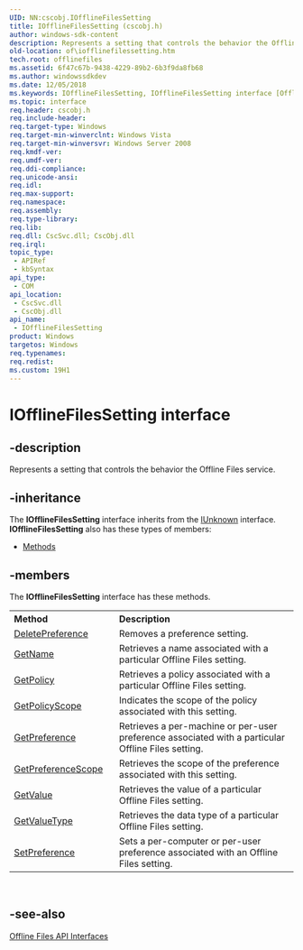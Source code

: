 ```yaml
---
UID: NN:cscobj.IOfflineFilesSetting
title: IOfflineFilesSetting (cscobj.h)
author: windows-sdk-content
description: Represents a setting that controls the behavior the Offline Files service.
old-location: of\iofflinefilessetting.htm
tech.root: offlinefiles
ms.assetid: 6f47c67b-9438-4229-89b2-6b3f9da8fb68
ms.author: windowssdkdev
ms.date: 12/05/2018
ms.keywords: IOfflineFilesSetting, IOfflineFilesSetting interface [Offline Files], IOfflineFilesSetting interface [Offline Files],described, cscobj/IOfflineFilesSetting, of.iofflinefilessetting
ms.topic: interface
req.header: cscobj.h
req.include-header: 
req.target-type: Windows
req.target-min-winverclnt: Windows Vista
req.target-min-winversvr: Windows Server 2008
req.kmdf-ver: 
req.umdf-ver: 
req.ddi-compliance: 
req.unicode-ansi: 
req.idl: 
req.max-support: 
req.namespace: 
req.assembly: 
req.type-library: 
req.lib: 
req.dll: CscSvc.dll; CscObj.dll
req.irql: 
topic_type:
 - APIRef
 - kbSyntax
api_type:
 - COM
api_location:
 - CscSvc.dll
 - CscObj.dll
api_name:
 - IOfflineFilesSetting
product: Windows
targetos: Windows
req.typenames: 
req.redist: 
ms.custom: 19H1
---
```


# IOfflineFilesSetting interface


## -description


Represents a setting that controls the behavior the Offline Files service.


## -inheritance

The <b xmlns:loc="http://microsoft.com/wdcml/l10n">IOfflineFilesSetting</b> interface inherits from the <a href="https://docs.microsoft.com/windows/desktop/api/unknwn/nn-unknwn-iunknown">IUnknown</a> interface. <b>IOfflineFilesSetting</b> also has these types of members:
<ul>
<li><a href="https://docs.microsoft.com/">Methods</a></li>
</ul>

## -members

The <b>IOfflineFilesSetting</b> interface has these methods.
<table class="members" id="memberListMethods">
<tr>
<th align="left" width="37%">Method</th>
<th align="left" width="63%">Description</th>
</tr>
<tr data="declared;">
<td align="left" width="37%">
<a href="https://docs.microsoft.com/previous-versions/windows/desktop/api/cscobj/nf-cscobj-iofflinefilessetting-deletepreference">DeletePreference</a>
</td>
<td align="left" width="63%">
Removes a preference setting.

</td>
</tr>
<tr data="declared;">
<td align="left" width="37%">
<a href="https://docs.microsoft.com/previous-versions/windows/desktop/api/cscobj/nf-cscobj-iofflinefilessetting-getname">GetName</a>
</td>
<td align="left" width="63%">
Retrieves a name associated with a particular Offline Files setting.

</td>
</tr>
<tr data="declared;">
<td align="left" width="37%">
<a href="https://docs.microsoft.com/previous-versions/windows/desktop/api/cscobj/nf-cscobj-iofflinefilessetting-getpolicy">GetPolicy</a>
</td>
<td align="left" width="63%">
Retrieves a policy associated with a particular Offline Files setting.

</td>
</tr>
<tr data="declared;">
<td align="left" width="37%">
<a href="https://docs.microsoft.com/previous-versions/windows/desktop/api/cscobj/nf-cscobj-iofflinefilessetting-getpolicyscope">GetPolicyScope</a>
</td>
<td align="left" width="63%">
Indicates the scope of the policy associated with this setting.

</td>
</tr>
<tr data="declared;">
<td align="left" width="37%">
<a href="https://docs.microsoft.com/previous-versions/windows/desktop/api/cscobj/nf-cscobj-iofflinefilessetting-getpreference">GetPreference</a>
</td>
<td align="left" width="63%">
Retrieves a per-machine or per-user preference associated with a particular Offline Files setting.

</td>
</tr>
<tr data="declared;">
<td align="left" width="37%">
<a href="https://docs.microsoft.com/previous-versions/windows/desktop/api/cscobj/nf-cscobj-iofflinefilessetting-getpreferencescope">GetPreferenceScope</a>
</td>
<td align="left" width="63%">
Retrieves the scope of the preference associated with this setting.

</td>
</tr>
<tr data="declared;">
<td align="left" width="37%">
<a href="https://docs.microsoft.com/previous-versions/windows/desktop/api/cscobj/nf-cscobj-iofflinefilessetting-getvalue">GetValue</a>
</td>
<td align="left" width="63%">
Retrieves the value of a particular Offline Files setting.

</td>
</tr>
<tr data="declared;">
<td align="left" width="37%">
<a href="https://docs.microsoft.com/previous-versions/windows/desktop/api/cscobj/nf-cscobj-iofflinefilessetting-getvaluetype">GetValueType</a>
</td>
<td align="left" width="63%">
Retrieves the data type of a particular Offline Files setting.

</td>
</tr>
<tr data="declared;">
<td align="left" width="37%">
<a href="https://docs.microsoft.com/previous-versions/windows/desktop/api/cscobj/nf-cscobj-iofflinefilessetting-setpreference">SetPreference</a>
</td>
<td align="left" width="63%">
Sets a per-computer or per-user preference associated with an Offline Files setting.

</td>
</tr>
</table> 


## -see-also




<a href="https://docs.microsoft.com/previous-versions/windows/desktop/offlinefiles/offline-files-api-interfaces">Offline Files API Interfaces</a>
 

 

